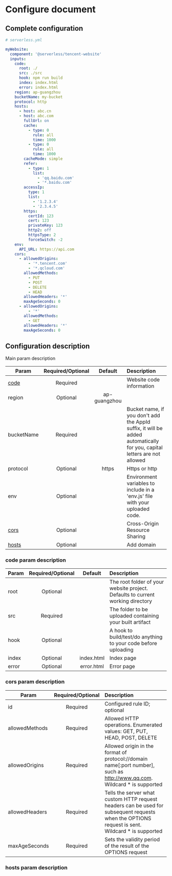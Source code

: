 # Configure document

## Complete configuration

```yml
# serverless.yml

myWebsite:
  component: '@serverless/tencent-website'
  inputs:
    code:
      root: ./
      src: ./src
      hook: npm run build
      index: index.html
      error: index.html
    region: ap-guangzhou
    bucketName: my-bucket
    protocol: http
    hosts:
      - host: abc.cn
      - host: abc.com
        fullUrl: on
        cache:
          - type: 0
            rule: all
            time: 1000
          - type: 0
            rule: all
            time: 1000
        cacheMode: simple
        refer:
          - type: 1
            list:
              - 'qq.baidu.com'
              - '*.baidu.com'
        accessIp:
          type: 1
          list:
            - '1.2.3.4'
            - '2.3.4.5'
        https:
          certId: 123
          cert: 123
          privateKey: 123
          http2: off
          httpsType: 2
          forceSwitch: -2
    env:
      API_URL: https://api.com
    cors:
      - allowedOrigins:
          - '*.tencent.com'
          - '*.qcloud.com'
        allowedMethods:
          - PUT
          - POST
          - DELETE
          - HEAD
        allowedHeaders: '*'
        maxAgeSeconds: 0
      - allowedOrigins:
          - '*'
        allowedMethods:
          - GET
        allowedHeaders: '*'
        maxAgeSeconds: 0
```

## Configuration description

Main param description

| Param                             | Required/Optional |   Default    | Description                                                                                                             |
| --------------------------------- | :---------------: | :----------: | :---------------------------------------------------------------------------------------------------------------------- |
| [code](#code-param-description)   |     Required      |              | Website code information                                                                                                |
| region                            |     Optional      | ap-guangzhou |                                                                                                                         |
| bucketName                        |     Required      |              | Bucket name, if you don't add the AppId suffix, it will be added automatically for you, capital letters are not allowed |
| protocol                          |     Optional      |    https     | Https or http                                                                                                           |
| env                               |     Optional      |              | Environment variables to include in a 'env.js' file with your uploaded code.                                            |
| [cors](#cors-param-description)   |     Optional      |              | Cross-Origin Resource Sharing                                                                                           |
| [hosts](#hosts-param-description) |     Optional      |              | Add domain                                                                                                              |

### code param description

| Param | Required/Optional |  Default   | Description                                                                    |
| ----- | :---------------: | :--------: | :----------------------------------------------------------------------------- |
| root  |     Optional      |            | The root folder of your website project. Defaults to current working directory |
| src   |     Required      |            | The folder to be uploaded containing your built artifact                       |
| hook  |     Optional      |            | A hook to build/test/do anything to your code before uploading                 |
| index |     Optional      | index.html | Index page                                                                     |
| error |     Optional      | error.html | Error page                                                                     |

### cors param description

| Param          | Required/Optional | Description                                                                                                                                      |
| -------------- | :---------------: | :----------------------------------------------------------------------------------------------------------------------------------------------- |
| id             |     Required      | Configured rule ID; optional                                                                                                                     |
| allowedMethods |     Required      | Allowed HTTP operations. Enumerated values: GET, PUT, HEAD, POST, DELETE                                                                         |
| allowedOrigins |     Required      | Allowed origin in the format of protocol://domain name\[:port number], such as http://www.qq.com. Wildcard \* is supported                       |
| allowedHeaders |     Required      | Tells the server what custom HTTP request headers can be used for subsequent requests when the OPTIONS request is sent. Wildcard \* is supported |
| maxAgeSeconds  |     Required      | Sets the validity period of the result of the OPTIONS request                                                                                    |

### hosts param description
